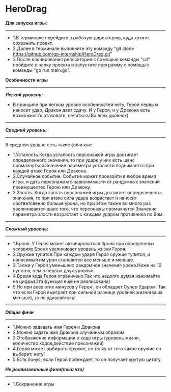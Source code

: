 # HeroDrag
**Для запуска игры:**
***
- 1.В терминале перейдите в рабочую директорию, куда хотите сохранить проект.
- 2.Далее в терминале выполните эту команду "git clone https://github.com/go-internship/HeroDrag.git"
- 3.После клонирования репозитория с помощью команды "cd" пройдите в папку проекта и запустите программу с помощью команды "go run main.go".

**Особенности игры**
***
***Легкий уровень:***
- В принципе при легком уровне особенностей нету, Герой первым наносит удар, Дракон дает сдачу. И у Героя, и у Дракона есть возможность атаковать, лечиться.(Во всех уровнях)
*** 
***Средний уровень:***
***
В среднем уровне есть такие фичи как:
- 1.Усталость.Когда усталость персонажей игры достигает определенного значения, то при ударе у них есть шанс промахнуться.Значение пареметра усталости поднимается при каждой атаке Героя или Дракона.
- 2.Случайное событие. Событие может произойти в любое время игры, и дать персонажам в зависиммости от рандомных значений  преимущество Герою или Дракону.
- 3.Злость. Когда злость персонажей игры достигает определенного значения, то при атаке сила удара возрастает и наносит соответсвенно больше урона, но при этом также во много раз увеличивается шанс того, что персонажы промахнутся.Значение параметра злости возрастает с каждым ударом противника по Вам.
***
***Сложный уровень:***
***
- 1.Броня. У Героя может активироваться броня при определнных условиях.Броня увеличивает уровень жизни Героя.
- 2.Оружие тупится.При каждом ударе Героя оружие тупится, и наносимый им урон становится все меньше и меньше.
- 3.Также у Героя уменьшено рандомное значения урона.Ниже на 10 пунктов, чем в первых двух уровнях.
- 4.Время хода Героя ограничено.Так что недолго думая нажимайте на цифры(Эта функция еще не реализована)
- 5.Но при всех этих минусов у Героя , он обладает Супер Ударом. Так что если Герой выиграет при сильной разнице уровней жизни(ваша меньше), то не удивляйтесь!
***
***Общие фичи***
***
- 1.Можно задавать имя Героя и Дракона
- 2.Можно задать имя Дракона случайным образом
- 3.Отображение информации о ходе игры (уровень жизни, количество ходов,действие пресонажей)
- 4.Герой может выбирать оружие, но толку от того какое оружие он выберит, нету!
- 5.Есть бонус, если Герой побеждает, то он получает крутую цитату.

***Не реализованные фичи(пока что)***
***
- 1.Сохранение игры

